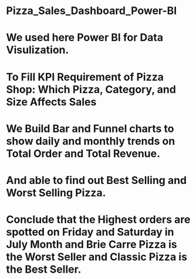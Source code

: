 # Pizza_Sales_Dashboard_Power-BI
# We used here Power BI for Data Visulization.
# To Fill KPI Requirement of Pizza Shop: Which Pizza, Category, and Size Affects Sales
# We Build Bar and Funnel charts to show daily and monthly trends on Total Order and Total Revenue.
# And able to find out Best Selling and Worst Selling Pizza.
# Conclude that the Highest orders are spotted on Friday and Saturday in July Month and Brie Carre Pizza is the Worst Seller and Classic Pizza is the Best Seller. 

